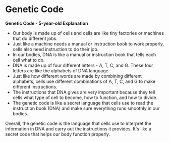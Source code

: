 # Genetic Code

**Genetic Code - 5-year-old Explanation**

- Our body is made up of cells and cells are like tiny factories or machines that do different jobs.
- Just like a machine needs a manual or instruction book to work properly, cells also need instruction to do their job.
- In our bodies, DNA is like a manual or instruction book that tells each cell what to do.
- DNA is made up of four different letters - A, T, C, and G. These four letters are like the alphabets of DNA language.
- Just like how different words are made by combining different alphabets, cells use different combinations of A, T, C, and G to make different instructions.
- The instructions that DNA gives are very important because they tell cells what type of cell to become, how to function, and how to divide.
- The genetic code is like a secret language that cells use to read the instruction book (DNA) and make sure everything runs smoothly in our bodies.

Overall, the genetic code is the language that cells use to interpret the information in DNA and carry out the instructions it provides. It's like a secret code that helps our body function properly.
